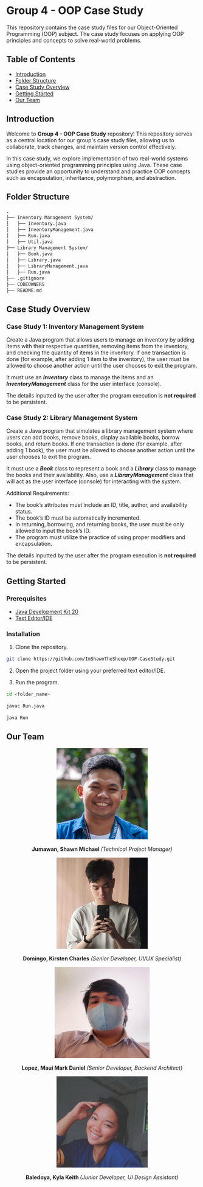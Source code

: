 # Group 4 - OOP Case Study

This repository contains the case study files for our Object-Oriented Programming (OOP) subject. The case study focuses on applying OOP principles and concepts to solve real-world problems.

## Table of Contents

- [Introduction](https://github.com/ImShawnTheSheep/OOP-CaseStudy#introduction)
- [Folder Structure](https://github.com/ImShawnTheSheep/OOP-CaseStudy#folder-structure)
- [Case Study Overview](https://github.com/ImShawnTheSheep/OOP-CaseStudy#case-study-overview)
- [Getting Started](https://github.com/ImShawnTheSheep/OOP-CaseStudy#getting-started)
- [Our Team](https://github.com/ImShawnTheSheep/OOP-CaseStudy#our-team)

## Introduction

Welcome to **Group 4 - OOP Case Study** repository! This repository serves as a central location for our group's case study files, allowing us to collaborate, track changes, and maintain version control effectively.

In this case study, we explore implementation of two real-world systems using object-oriented programming principles using Java. These case studies provide an opportunity to understand and practice OOP concepts such as encapsulation, inheritance, polymorphism, and abstraction.

## Folder Structure

```
.
├── Inventory Management System/
│   ├── Inventory.java
│   ├── InventoryManagement.java
│   ├── Run.java
│   ├── Util.java
├── Library Management System/
│   ├── Book.java
│   ├── Library.java
│   ├── LibraryManagement.java
│   ├── Run.java
├── .gitignore
├── CODEOWNERS
├── README.md
```

## Case Study Overview

### Case Study 1: Inventory Management System

Create a Java program that allows users to manage an inventory by adding items with their respective quantities, removing items from the inventory, and checking the quantity of items in the inventory. If one transaction is done (for example, after adding 1 item to the inventory), the user must be allowed to choose another action until the user chooses to exit the program.

It must use an **_Inventory_** class to manage the items and an **_InventoryManagement_** class for the user interface (console).

The details inputted by the user after the program execution is **not required** to be persistent.

### Case Study 2: Library Management System

Create a Java program that simulates a library management system where users can add books, remove books, display available books, borrow books, and return books. If one transaction is done (for example, after adding 1 book), the user must be allowed to choose another action until the user chooses to exit the program.

It must use a **_Book_** class to represent a book and a **_Library_** class to manage the books and their availability. Also, use a **_LibraryManagement_** class that will act as the user interface (console) for interacting with the system.

Additional Requirements:

- The book’s attributes must include an ID, title, author, and availability status.
- The book’s ID must be automatically incremented.
- In returning, borrowing, and returning books, the user must be only allowed to input the book’s ID.
- The program must utilize the practice of using proper modifiers and encapsulation.

The details inputted by the user after the program execution is **not required** to be persistent.

## Getting Started

### Prerequisites

- [Java Development Kit 20](https://www.oracle.com/java/technologies/downloads/#java20)
- [Text Editor/IDE](https://www.turing.com/blog/best-java-ides-and-editors/)

### Installation

1. Clone the repository.

```sh
git clone https://github.com/ImShawnTheSheep/OOP-CaseStudy.git
```

2. Open the project folder using your preferred text editor/IDE.

3. Run the program.
```sh
cd <folder_name>
```
```sh
javac Run.java
```
```sh
java Run
```

## Our Team

<div align="center">
  <div>
    <img
    src="https://github.com/ImShawnTheSheep/OOP-CaseStudy/blob/assets/shawn.jpg"
    alt="Jumawan, Shawn Michael"
    width="240"
    height="240"
    />
    <p>
      <b>Jumawan, Shawn Michael </b>
      <i>(Technical Project Manager)</i>
    </p>
  </div>
  <div>
    <img
    src="https://github.com/ImShawnTheSheep/OOP-CaseStudy/blob/assets/kc.jpg"
    alt="Domingo, Kirsten Charles"
    width="240"
    height="240"
    />
    <p>
      <b>Domingo, Kirsten Charles</b>
      <i>(Senior Developer, UI/UX Specialist)</i>
    </p>
  </div>
  <div>
    <img
        src="https://github.com/ImShawnTheSheep/OOP-CaseStudy/blob/assets/mao.jpg"
        alt="Lopez, Maui Mark Daniel"
        width="250"
        height="240"
      />
    <p>
      <b>Lopez, Maui Mark Daniel </b>
      <i>(Senior Developer, Backend Architect)</i>
    </p>
  </div>
  <div>
    <img
    src="https://github.com/ImShawnTheSheep/OOP-CaseStudy/blob/assets/kyla.jpg"
    alt="Baledoya, Kyla Keith"
    width="240"
    height="240"
    />
    <p>
      <b>Baledoya, Kyla Keith </b>
      <i>(Junior Developer, UI Design Assistant)</i>
    </p>
  </div>
</div>
